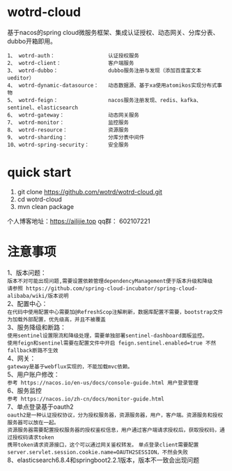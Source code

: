 # wotrd-cloud
基于nacos的spring cloud微服务框架、集成认证授权、动态网关、分库分表、dubbo开箱即用。

```
1、 wotrd-auth：                 认证授权服务
2、 wotrd-client：               客户端服务
3、 wotrd-dubbo：                dubbo服务注册与发现（添加百度富文本ueditor）
4、 wotrd-dynamic-datasource：   动态数据源、基于xa使用atomikos实现分布式事物
5、 wotrd-feign：                nacos服务注册发现、redis、kafka、sentinel、elasticsearch
6、 wotrd-gateway：              动态网关服务
7、 wotrd-monitor：              监控服务
8、 wotrd-resource：             资源服务
9、 wotrd-sharding：             分库分表中间件  
10、wotrd-spring-security：      安全服务
```

# quick start  
1. git clone https://github.com/wotrd/wotrd-cloud.git
2. cd wotrd-cloud  
3. mvn clean package 

个人博客地址：https://ailijie.top
qq群：  602107221

# 注意事项  
1、版本问题：   
```版本不对可能出现问题,需要设置依赖管理dependencyManagement便于版本升级和降级```  
```请参照 https://github.com/spring-cloud-incubator/spring-cloud-alibaba/wiki/版本说明```   
2、配置中心：  
```在代码中使用配置中心需要加@RefreshScop注解刷新，数据库配置不需要，bootstrap文件为加载外部配置，优先级高，并且不被覆盖```  
3、服务降级和断路：  
```使用sentinel设置限流和降级处理，需要单独部署sentinel-dashboard面板监控。```  
```使用feign和sentinel需要在配置文件中开启 feign.sentinel.enabled=true 不然fallback断路不生效```   
4、网关：  
```gateway是基于webflux实现的，不能加载mvc依赖。```     
5、用户账户修改：  
```参考 https://nacos.io/en-us/docs/console-guide.html 用户登录管理```    
6、服务监控  
```参考 https://nacos.io/zh-cn/docs/monitor-guide.html```  
7、单点登录基于oauth2  
```oauth2是一种认证授权协议，分为授权服务器，资源服务器，用户，客户端。资源服务和授权服务器可以放在一起。```  
```资源服务器需要配置授权服务器的授权鉴权信息，用户通过客户端请求授权后，获取授权码，通过授权码请求token```    
```携带token请求资源接口，这个可以通过网关鉴权转发。```
```单点登录client需要配置 server.servlet.session.cookie.name=OAUTH2SESSION，不然会失败```  
8、elasticsearch6.8.4和springboot2.2.1版本，版本不一致会出现问题


